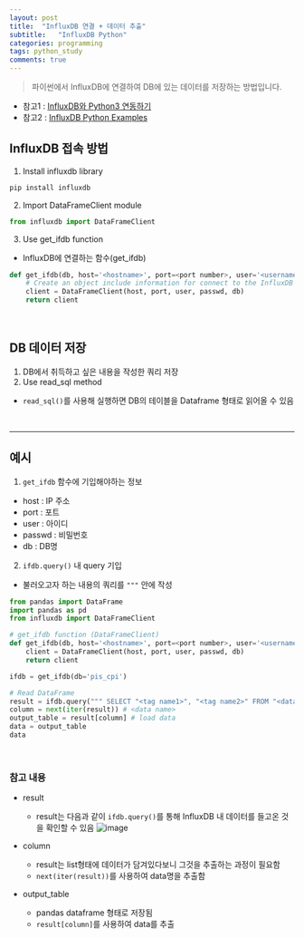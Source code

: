 ```yaml
---
layout: post
title:  "InfluxDB 연결 + 데이터 추출"
subtitle:   "InfluxDB Python"
categories: programming
tags: python_study
comments: true
---
```


> 파이썬에서 InfluxDB에 연결하여 DB에 있는 데이터를 저장하는 방법입니다.

* 참고1 : [InfluxDB와 Python3 연동하기](https://foreverhappiness.tistory.com/62)
* 참고2 : [InfluxDB Python Examples](https://influxdb-python.readthedocs.io/en/latest/examples.html)

## InfluxDB 접속 방법
1. Install influxdb library
```python
pip install influxdb
```
2. Import DataFrameClient module
```python
from influxdb import DataFrameClient  
```
3. Use get_ifdb function
  * InfluxDB에 연결하는 함수(get_ifdb)
```python
def get_ifdb(db, host='<hostname>', port=<port number>, user='<username>', passwd='<password>'):
    # Create an object include information for connect to the InfluxDB
    client = DataFrameClient(host, port, user, passwd, db)
    return client
```

<br>

## DB 데이터 저장
1. DB에서 취득하고 싶은 내용을 작성한 쿼리 저장
2. Use read_sql method
  * `read_sql()`를 사용해 실행하면 DB의 테이블을 Dataframe 형태로 읽어올 수 있음

<br>

------

## 예시
1. `get_ifdb` 함수에 기입해야하는 정보
  * host : IP 주소
  * port : 포트
  * user : 아이디
  * passwd : 비밀번호
  * db : DB명
2. `ifdb.query()` 내 query 기입
  * 불러오고자 하는 내용의 쿼리를 `"""` 안에 작성

```python
from pandas import DataFrame
import pandas as pd
from influxdb import DataFrameClient    

# get_ifdb function (DataFrameClient)
def get_ifdb(db, host='<hostname>', port=<port number>, user='<username>', passwd='<password>'):
    client = DataFrameClient(host, port, user, passwd, db)
    return client

ifdb = get_ifdb(db='pis_cpi')

# Read DataFrame
result = ifdb.query(""" SELECT "<tag name1>", "<tag name2>" FROM "<data name>" WHERE TIME >= '2021-12-05 00:00:00' AND TIME <= '2021-12-05 23:59:59' """)
column = next(iter(result)) # <data name>
output_table = result[column] # load data
data = output_table
data
```

<br>

### 참고 내용
* result
  *  result는 다음과 같이 `ifdb.query()`를 통해 InfluxDB 내 데이터를 들고온 것을 확인할 수 있음 
![image](https://user-images.githubusercontent.com/54492747/204196183-e92cc732-f270-426d-9920-60111c58cee9.png)

* column
  * result는 list형태에 데이터가 담겨있다보니 그것을 추출하는 과정이 필요함
  * `next(iter(result))`를 사용하여 data명을 추출함

* output_table
  * pandas dataframe 형태로 저장됨
  * `result[column]`를 사용하여 data를 추출
